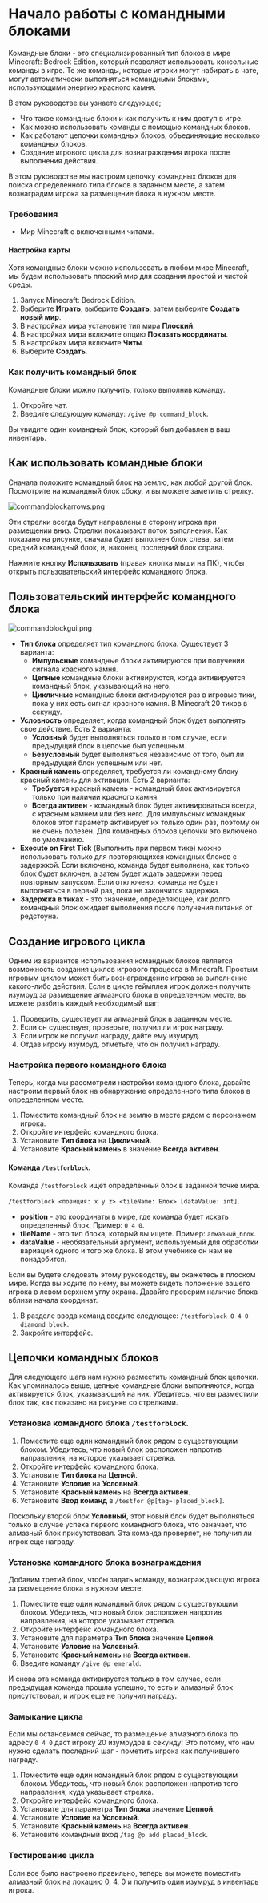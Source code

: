 # Начало работы с командными блоками

Командные блоки - это специализированный тип блоков в мире Minecraft: Bedrock Edition, который позволяет использовать
консольные команды в игре. Те же команды, которые игроки могут набирать в чате, могут автоматически выполняться
командными блоками, использующими энергию красного камня.

В этом руководстве вы узнаете следующее;

+ Что такое командные блоки и как получить к ним доступ в игре.
+ Как можно использовать команды с помощью командных блоков.
+ Как работают цепочки командных блоков, объединяющие несколько командных блоков.
+ Создание игрового цикла для вознаграждения игрока после выполнения действия.

В этом руководстве мы настроим цепочку командных блоков для поиска определенного типа блоков в заданном месте, а затем
вознаградим игрока за размещение блока в нужном месте.

### Требования

+ Мир Minecraft с включенными читами.

#### Настройка карты

Хотя командные блоки можно использовать в любом мире Minecraft, мы будем использовать плоский мир для создания простой и
чистой среды.

1. Запуск Minecraft: Bedrock Edition.
2. Выберите **Играть**, выберите **Создать**, затем выберите **Создать новый мир**.
3. В настройках мира установите тип мира **Плоский**.
4. В настройках мира включите опцию **Показать координаты**.
5. В настройках мира включите **Читы**.
6. Выберите **Создать**.

### Как получить командный блок

Командные блоки можно получить, только выполнив команду.

1. Откройте чат.
2. Введите следующую команду: `/give @p command_block`.

Вы увидите один командный блок, который был добавлен в ваш инвентарь.

## Как использовать командные блоки

Сначала положите командный блок на землю, как любой другой блок. Посмотрите на командный блок сбоку, и вы можете
заметить стрелку.

![commandblockarrows.png](https://docs.microsoft.com/ru-ru/minecraft/creator/documents/media/commandblocks/commandblockarrows.png)

Эти стрелки всегда будут направлены в сторону игрока при размещении вниз. Стрелки показывают поток выполнения. Как
показано на рисунке, сначала будет выполнен блок слева, затем средний командный блок, и, наконец, последний блок справа.

Нажмите кнопку **Использовать** (правая кнопка мыши на ПК), чтобы открыть пользовательский интерфейс командного блока.

## Пользовательский интерфейс командного блока

![commandblockgui.png](https://docs.microsoft.com/ru-ru/minecraft/creator/documents/media/commandblocks/commandblockgui.png)

+ **Тип блока** определяет тип командного блока. Существует 3 варианта:
    - **Импульсные** командные блоки активируются при получении сигнала красного камня.
    - **Цепные** командные блоки активируются, когда активируется командный блок, указывающий на него.
    - **Цикличные** командные блоки активируются раз в игровые тики, пока у них есть сигнал красного камня. В Minecraft
      20 тиков в секунду.
+ **Условность** определяет, когда командный блок будет выполнять свое действие. Есть 2 варианта:
    - **Условный** будет выполняться только в том случае, если предыдущий блок в цепочке был успешным.
    - **Безусловный** будет выполняться независимо от того, был ли предыдущий блок успешным или нет.
+ **Красный камень** определяет, требуется ли командному блоку красный камень для активации. Есть 2 варианта:
    - **Требуется** красный камень - командный блок активируется только при наличии красного камня.
    - **Всегда активен** - командный блок будет активироваться всегда, с красным камнем или без него. Для импульсных
      командных блоков этот параметр активирует их только один раз, поэтому он не очень полезен. Для командных блоков
      цепочки это включено по умолчанию.
+ **Execute on First Tick** (Выполнить при первом тике) можно использовать только для повторяющихся командных блоков с
  задержкой. Если включено, команда будет выполнена, как только блок будет включен, а затем будет ждать задержки перед
  повторным запуском. Если отключено, команда не будет выполняться в первый раз, пока не закончится задержка.
+ **Задержка в тиках** - это значение, определяющее, как долго командный блок ожидает выполнения после получения питания
  от редстоуна.

## Создание игрового цикла

Одним из вариантов использования командных блоков является возможность создания циклов игрового процесса в Minecraft.
Простым игровым циклом может быть вознаграждение игрока за выполнение какого-либо действия. Если в цикле геймплея игрок
должен получить изумруд за размещение алмазного блока в определенном месте, вы можете разбить каждый необходимый шаг:

1. Проверить, существует ли алмазный блок в заданном месте.
2. Если он существует, проверьте, получил ли игрок награду.
3. Если игрок не получил награду, дайте ему изумруд.
4. Отдав игроку изумруд, отметьте, что он получил награду.

### Настройка первого командного блока

Теперь, когда мы рассмотрели настройки командного блока, давайте настроим первый блок на обнаружение определенного типа
блоков в определенном месте.

1. Поместите командный блок на землю в месте рядом с персонажем игрока.
2. Откройте интерфейс командного блока.
3. Установите **Тип блока** на **Цикличный**.
4. Установите **Красный камень** в значение **Всегда активен**.

#### Команда `/testforblock`.

Команда `/testforblock` ищет определенный блок в заданной точке мира.

`/testforblock <позиция: x y z> <tileName: Блок> [dataValue: int]`.

+ **position** - это координаты в мире, где команда будет искать определенный блок. Пример: `0 4 0`.
+ **tileName** - это тип блока, который вы ищете. Пример: `алмазный_блок`.
+ **dataValue** - необязательный аргумент, используемый для обработки вариаций одного и того же блока. В этом учебнике
  он нам не понадобится.

Если вы будете следовать этому руководству, вы окажетесь в плоском мире. Когда вы ходите по нему, вы можете видеть
положение вашего игрока в левом верхнем углу экрана. Давайте проверим наличие блока вблизи начала координат.

1. В разделе ввода команд введите следующее: `/testforblock 0 4 0 diamond_block`.
2. Закройте интерфейс.

## Цепочки командных блоков

Для следующего шага нам нужно разместить командный блок цепочки. Как упоминалось выше, цепные командные блоки
выполняются, когда активируется блок, указывающий на них. Убедитесь, что вы разместили блок так, как показано на рисунке
со стрелками.

### Установка командного блока `/testforblock`.

1. Поместите еще один командный блок рядом с существующим блоком. Убедитесь, что новый блок расположен напротив
   направления, на которое указывает стрелка.
2. Откройте интерфейс командного блока.
3. Установите **Тип блока** на **Цепной**.
4. Установите **Условие** на **Условный**.
5. Установите **Красный камень** на **Всегда активен**.
6. Установите **Ввод команд** в `/testfor @p[tag=!placed_block]`.

Поскольку второй блок **Условный**, этот новый блок будет выполняться только в случае успеха первого командного блока,
что означает, что алмазный блок присутствовал. Эта команда проверяет, не получил ли игрок еще награду.

### Установка командного блока вознаграждения

Добавим третий блок, чтобы задать команду, вознаграждающую игрока за размещение блока в нужном месте.

1. Поместите еще один командный блок рядом с существующим блоком. Убедитесь, что новый блок расположен напротив
   направления, на которое указывает стрелка.
2. Откройте интерфейс командного блока.
3. Установите для параметра **Тип блока** значение **Цепной**.
4. Установите **Условие** на **Условный**.
5. Установите **Красный камень** на **Всегда активен**.
6. Введите команду `/give @p emerald`.

И снова эта команда активируется только в том случае, если предыдущая команда прошла успешно, то есть и алмазный блок
присутствовал, и игрок еще не получил награду.

### Замыкание цикла

Если мы остановимся сейчас, то размещение алмазного блока по адресу `0 4 0` даст игроку 20 изумрудов в секунду! Это
потому, что нам нужно сделать последний шаг - пометить игрока как получившего награду.

1. Поместите еще один командный блок рядом с существующим блоком. Убедитесь, что новый блок расположен напротив того
   направления, куда указывает стрелка.
2. Откройте интерфейс командного блока.
3. Установите для параметра **Тип блока** значение **Цепной**.
4. Установите **Условие** на **Условный**.
5. Установите **Красный камень** на **Всегда активен**.
6. Установите командный вход `/tag @p add placed_block`.

### Тестирование цикла

Если все было настроено правильно, теперь вы можете поместить алмазный блок на локацию 0, 4, 0 и получить один изумруд в
инвентарь игрока.
